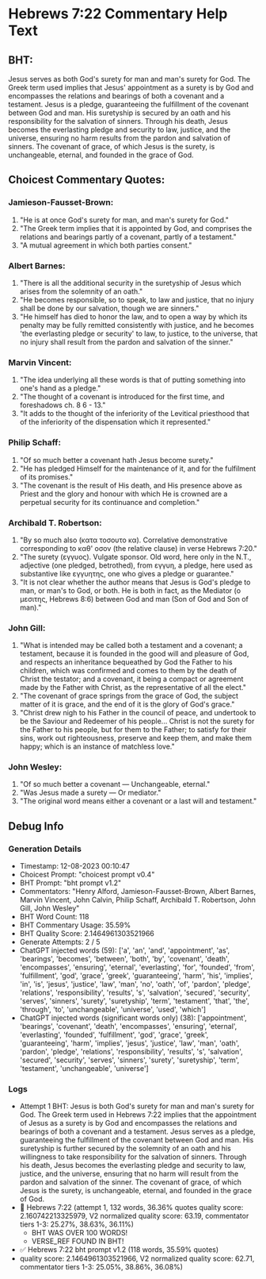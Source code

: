 # Hebrews 7:22 Commentary Help Text

## BHT:
Jesus serves as both God's surety for man and man's surety for God. The Greek term used implies that Jesus' appointment as a surety is by God and encompasses the relations and bearings of both a covenant and a testament. Jesus is a pledge, guaranteeing the fulfillment of the covenant between God and man. His suretyship is secured by an oath and his responsibility for the salvation of sinners. Through his death, Jesus becomes the everlasting pledge and security to law, justice, and the universe, ensuring no harm results from the pardon and salvation of sinners. The covenant of grace, of which Jesus is the surety, is unchangeable, eternal, and founded in the grace of God.

## Choicest Commentary Quotes:
### Jamieson-Fausset-Brown:
1. "He is at once God's surety for man, and man's surety for God." 
2. "The Greek term implies that it is appointed by God, and comprises the relations and bearings partly of a covenant, partly of a testament."
3. "A mutual agreement in which both parties consent."

### Albert Barnes:
1. "There is all the additional security in the suretyship of Jesus which arises from the solemnity of an oath."
2. "He becomes responsible, so to speak, to law and justice, that no injury shall be done by our salvation, though we are sinners."
3. "He himself has died to honor the law, and to open a way by which its penalty may be fully remitted consistently with justice, and he becomes 'the everlasting pledge or security' to law, to justice, to the universe, that no injury shall result from the pardon and salvation of the sinner."

### Marvin Vincent:
1. "The idea underlying all these words is that of putting something into one's hand as a pledge."
2. "The thought of a covenant is introduced for the first time, and foreshadows ch. 8 6 - 13."
3. "It adds to the thought of the inferiority of the Levitical priesthood that of the inferiority of the dispensation which it represented."

### Philip Schaff:
1. "Of so much better a covenant hath Jesus become surety."
2. "He has pledged Himself for the maintenance of it, and for the fulfilment of its promises."
3. "The covenant is the result of His death, and His presence above as Priest and the glory and honour with which He is crowned are a perpetual security for its continuance and completion."

### Archibald T. Robertson:
1. "By so much also (κατα τοσουτο κα). Correlative demonstrative corresponding to καθ' οσον (the relative clause) in verse Hebrews 7:20."
2. "The surety (εγγυος). Vulgate sponsor. Old word, here only in the N.T., adjective (one pledged, betrothed), from εγγυη, a pledge, here used as substantive like εγγυητης, one who gives a pledge or guarantee."
3. "It is not clear whether the author means that Jesus is God's pledge to man, or man's to God, or both. He is both in fact, as the Mediator (ο μεσιτης, Hebrews 8:6) between God and man (Son of God and Son of man)."

### John Gill:
1. "What is intended may be called both a testament and a covenant; a testament, because it is founded in the good will and pleasure of God, and respects an inheritance bequeathed by God the Father to his children, which was confirmed and comes to them by the death of Christ the testator; and a covenant, it being a compact or agreement made by the Father with Christ, as the representative of all the elect."
2. "The covenant of grace springs from the grace of God, the subject matter of it is grace, and the end of it is the glory of God's grace."
3. "Christ drew nigh to his Father in the council of peace, and undertook to be the Saviour and Redeemer of his people... Christ is not the surety for the Father to his people, but for them to the Father; to satisfy for their sins, work out righteousness, preserve and keep them, and make them happy; which is an instance of matchless love."

### John Wesley:
1. "Of so much better a covenant — Unchangeable, eternal."
2. "Was Jesus made a surety — Or mediator."
3. "The original word means either a covenant or a last will and testament."


## Debug Info
### Generation Details
- Timestamp: 12-08-2023 00:10:47
- Choicest Prompt: "choicest prompt v0.4"
- BHT Prompt: "bht prompt v1.2"
- Commentators: "Henry Alford, Jamieson-Fausset-Brown, Albert Barnes, Marvin Vincent, John Calvin, Philip Schaff, Archibald T. Robertson, John Gill, John Wesley"
- BHT Word Count: 118
- BHT Commentary Usage: 35.59%
- BHT Quality Score: 2.1464961303521966
- Generate Attempts: 2 / 5
- ChatGPT injected words (59):
	['a', 'an', 'and', 'appointment', 'as', 'bearings', 'becomes', 'between', 'both', 'by', 'covenant', 'death', 'encompasses', 'ensuring', 'eternal', 'everlasting', 'for', 'founded', 'from', 'fulfillment', 'god', 'grace', 'greek', 'guaranteeing', 'harm', 'his', 'implies', 'in', 'is', 'jesus', 'justice', 'law', 'man', 'no', 'oath', 'of', 'pardon', 'pledge', 'relations', 'responsibility', 'results', 's', 'salvation', 'secured', 'security', 'serves', 'sinners', 'surety', 'suretyship', 'term', 'testament', 'that', 'the', 'through', 'to', 'unchangeable', 'universe', 'used', 'which']
- ChatGPT injected words (significant words only) (38):
	['appointment', 'bearings', 'covenant', 'death', 'encompasses', 'ensuring', 'eternal', 'everlasting', 'founded', 'fulfillment', 'god', 'grace', 'greek', 'guaranteeing', 'harm', 'implies', 'jesus', 'justice', 'law', 'man', 'oath', 'pardon', 'pledge', 'relations', 'responsibility', 'results', 's', 'salvation', 'secured', 'security', 'serves', 'sinners', 'surety', 'suretyship', 'term', 'testament', 'unchangeable', 'universe']

### Logs
- Attempt 1 BHT: Jesus is both God's surety for man and man's surety for God. The Greek term used in Hebrews 7:22 implies that the appointment of Jesus as a surety is by God and encompasses the relations and bearings of both a covenant and a testament. Jesus serves as a pledge, guaranteeing the fulfillment of the covenant between God and man. His suretyship is further secured by the solemnity of an oath and his willingness to take responsibility for the salvation of sinners. Through his death, Jesus becomes the everlasting pledge and security to law, justice, and the universe, ensuring that no harm will result from the pardon and salvation of the sinner. The covenant of grace, of which Jesus is the surety, is unchangeable, eternal, and founded in the grace of God.
- 🔄 Hebrews 7:22 (attempt 1, 132 words, 36.36% quotes quality score: 2.160742213325979, V2 normalized quality score: 63.19, commentator tiers 1-3: 25.27%, 38.63%, 36.11%) 
	- BHT WAS OVER 100 WORDS! 
	- VERSE_REF FOUND IN BHT!
- ✅ Hebrews 7:22 bht prompt v1.2 (118 words, 35.59% quotes)
- quality score: 2.1464961303521966, V2 normalized quality score: 62.71, commentator tiers 1-3: 25.05%, 38.86%, 36.08%)